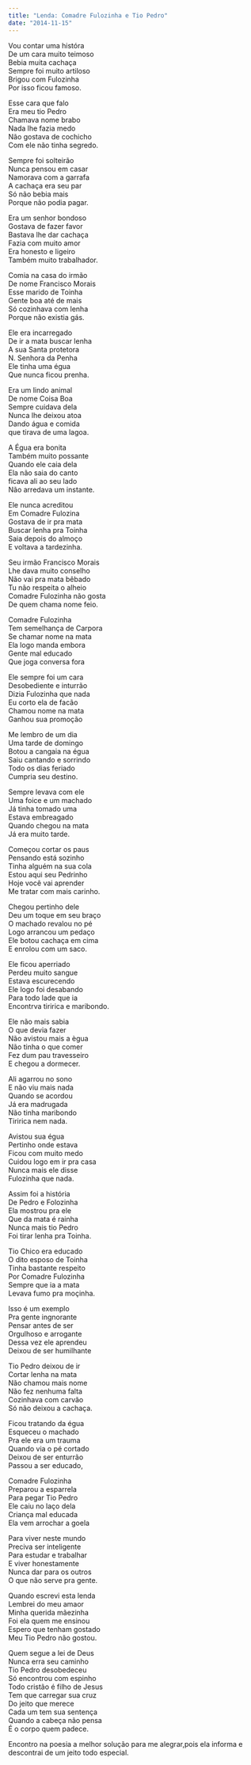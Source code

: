 ```yaml
---
title: "Lenda: Comadre Fulozinha e Tio Pedro"
date: "2014-11-15"
---
```


Vou contar uma históra  
De um cara muito teimoso  
Bebia muita cachaça  
Sempre foi muito artiloso  
Brigou com Fulozinha  
Por isso ficou famoso.  

Esse cara que falo  
Era meu tio Pedro  
Chamava nome brabo  
Nada lhe fazia medo  
Não gostava de cochicho  
Com ele não tinha segredo.  

Sempre foi solteirão  
Nunca pensou em casar  
Namorava com a garrafa  
A cachaça era seu par  
Só não bebia mais  
Porque não podia pagar.  

Era um senhor bondoso  
Gostava de fazer favor  
Bastava lhe dar cachaça  
Fazia com muito amor  
Era honesto e ligeiro  
Também muito trabalhador.  

<!-- pagebreak -->

Comia na casa do irmão  
De nome Francisco Morais  
Esse marido de Toinha  
Gente boa até de mais  
Só cozinhava com lenha  
Porque não existia gás.  

Ele era incarregado  
De ir a mata buscar lenha  
A sua Santa protetora  
N. Senhora da Penha  
Ele tinha uma égua  
Que nunca ficou prenha.  

Era um lindo animal  
De nome Coisa Boa  
Sempre cuidava dela  
Nunca lhe deixou atoa  
Dando água e comida  
que tirava de uma lagoa.  

A Égua era bonita  
Também muito possante  
Quando ele caia dela  
Ela não saia do canto  
ficava ali ao seu lado  
Não arredava um instante.  

<!-- pagebreak -->

Ele nunca acreditou  
Em Comadre Fulozina  
Gostava de ir pra mata  
Buscar lenha pra Toinha  
Saia depois do almoço  
E voltava a tardezinha.  

Seu irmão Francisco Morais  
Lhe dava muito conselho  
Não vai pra mata bêbado  
Tu não respeita o alheio  
Comadre Fulozinha não gosta  
De quem chama nome feio.  

Comadre Fulozinha  
Tem semelhança de Carpora  
Se chamar nome na mata  
Ela logo manda embora  
Gente mal educado  
Que joga conversa fora  

Ele sempre foi um cara  
Desobediente e inturrão  
Dizia Fulozinha que nada  
Eu corto ela de facão  
Chamou nome na mata  
Ganhou sua promoção  

<!-- pagebreak -->

Me lembro de um dia  
Uma tarde de domingo  
Botou a cangaia na égua  
Saiu cantando e sorrindo  
Todo os dias feriado  
Cumpria seu destino.  

Sempre levava com ele  
Uma foice e um machado  
Já tinha tomado uma  
Estava embreagado  
Quando chegou na mata  
Já era muito tarde.  

Começou cortar os paus  
Pensando está sozinho  
Tinha alguém na sua cola  
Estou aqui  seu Pedrinho  
Hoje você vai aprender  
Me tratar com mais carinho.  

Chegou pertinho dele  
Deu um toque em seu braço  
O machado revalou no pé  
Logo arrancou um pedaço  
Ele botou cachaça em cima  
E enrolou com um saco.  

<!-- pagebreak -->

Ele ficou aperriado  
Perdeu muito sangue  
Estava escurecendo  
Ele logo foi desabando  
Para todo lade que ia  
Encontrva tiririca e maribondo.  

Ele não mais sabia  
O que devia fazer  
Não avistou mais a ègua  
Não tinha o que comer  
Fez dum pau  travesseiro  
E chegou a dormecer.  

Ali agarrou no sono  
E não viu mais nada  
Quando se acordou  
Já era madrugada  
Não tinha maribondo  
Tiririca nem nada.  

Avistou sua égua  
Pertinho onde estava  
Ficou com muito medo  
Cuidou logo em ir pra casa  
Nunca mais ele disse  
Fulozinha que nada.  

<!-- pagebreak -->

Assim foi a história  
De Pedro e Folozinha  
Ela mostrou pra ele  
Que da mata é rainha  
Nunca mais tio Pedro  
Foi tirar lenha pra Toinha.  

Tio Chico era educado  
O dito esposo de Toinha  
Tinha bastante respeito  
Por Comadre Fulozinha  
Sempre que ia a mata  
Levava fumo pra moçinha.  

Isso é um exemplo  
Pra gente ingnorante  
Pensar antes de ser  
Orgulhoso e arrogante  
Dessa vez ele aprendeu  
Deixou de ser humilhante  

Tio Pedro deixou de ir  
Cortar lenha na mata  
Não chamou mais nome  
Não fez nenhuma falta  
Cozinhava com carvão  
Só não deixou a cachaça.  

<!-- pagebreak -->

Ficou tratando da égua  
Esqueceu o machado  
Pra ele era um trauma  
Quando via o pé cortado  
Deixou de ser enturrão  
Passou a ser educado,  

Comadre  Fulozinha  
Preparou a esparrela  
Para pegar Tio Pedro  
Ele caiu no laço dela  
Criança mal educada  
Ela vem arrochar a goela  

Para viver neste mundo  
Preciva ser inteligente  
Para estudar e trabalhar  
E viver honestamente  
Nunca dar para os outros  
O que não serve pra gente.  

Quando escrevi esta lenda  
Lembrei do meu amaor  
Minha querida mãezinha  
Foi ela quem me ensinou  
Espero que tenham gostado  
Meu Tio Pedro não gostou.  

<!-- pagebreak -->

Quem segue a lei de Deus  
Nunca erra seu caminho  
Tio Pedro desobedeceu  
Só encontrou com espinho  
Todo cristão é filho de Jesus  
Tem que carregar sua cruz  
Do jeito que merece  
Cada um tem sua sentença  
Quando a cabeça não pensa  
É o corpo quem padece.  

Encontro na poesia a melhor solução para me alegrar,pois ela informa e descontrai de um jeito todo especial.
